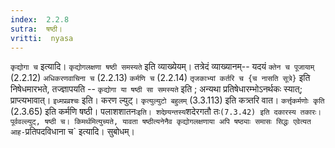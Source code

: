 ```yaml
---
index:  2.2.8
sutra:  षष्ठी।
vritti:  nyasa
---
```


`कृद्योगा च` इत्यादि। `कृद्योगलक्षणा षष्ठी समस्यते` इति व्याख्येयम्। तत्रेदं व्याख्यानम्-- यदयं `क्तेन च पूजायाम्` (2.2.12) `अधिकरणवाचिना च` (2.2.13) `कर्मणि च` (2.2.14) `तृजकाभ्यां कर्तरि च {च नासति सूत्रे}` इति निषेधमारभते, तज्ज्ञापयति -- `कृद्योगा या षष्ठी सा समस्यते` इति ; अन्यथा प्रतिषेधारम्भोऽनर्थकः स्यात्; प्राप्त्यभावात्। `इध्मप्रव्रश्चः` इति। करण ल्युट्। `कृत्युल्युटो बहुलम्` (3.3.113) इति कत्र्तरि वात। `कर्त्तृकर्मणोः कृति` (2.3.65) इति कर्मणि षष्ठी। पलाशशातनः` इति। शदेण्र्यन्तस्य `शदेरगतौ तः` (7.3.42) इति दकारस्य तकारः। पूर्ववल्ल्युट्, षष्ठी च। किमर्थमित्युच्यते, यावता षष्ठीत्यनेनैव कृद्योगलक्षणाया अपि षष्ठ्याः समासः सिद्धः एवेत्यत आह- `प्रतिपदविधाना च` इत्यादि। सुबोधम्।
